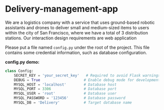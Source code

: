 # Delivery-management-app

We are a logistics company with a service that uses ground-based robotic assistants and drones to deliver small and medium-sized items to users within the city of San Francisco, where we have a total of 3 distribution stations. Our interaction design requirements are web application

Please put a file named `config.py` under the root of the project. This file contains some credential information, such as database configuration.

**config.py demo:**

```python
class Config:
    SECRET_KEY = 'your_secret_key'   # Required to avoid Flask warnings, used for securely signing session cookies
    DEBUG = True                    # Enable debug mode for development
    MYSQL_HOST = 'localhost'        # Database host
    MYSQL_PORT = 3306               # Database port
    MYSQL_USER = 'root'             # Database user
    MYSQL_PASSWORD = '123456'       # Database password
    MYSQL_DB = 'Delivery'           # Target database name
```
